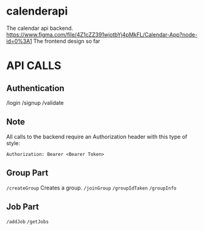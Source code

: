 # calenderapi

The calendar api backend.
https://www.figma.com/file/4Z1cZZ391wjotbYj4pMkFL/Calendar-App?node-id=0%3A1 The frontend design so far

# API CALLS

## Authentication

/login
/signup
/validate

## Note

All calls to the backend require an Authorization header with this type of style:

```
Authorization: Bearer <Bearer Token>
```

## Group Part

`/createGroup` Creates a group.
`/joinGroup`
`/groupIdTaken`
`/groupInfo`

## Job Part

`/addJob`
`/getJobs`
